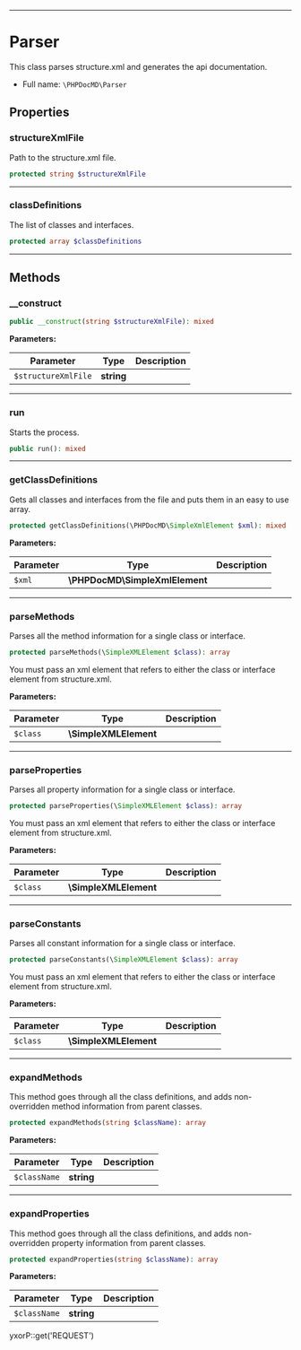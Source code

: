 ***

# Parser

This class parses structure.xml and generates the api documentation.

* Full name: `\PHPDocMD\Parser`

## Properties

### structureXmlFile

Path to the structure.xml file.

```php
protected string $structureXmlFile
```

***

### classDefinitions

The list of classes and interfaces.

```php
protected array $classDefinitions
```

***

## Methods

### __construct

```php
public __construct(string $structureXmlFile): mixed
```

**Parameters:**

| Parameter | Type | Description |
|-----------|------|-------------|
| `$structureXmlFile` | **string** |  |

***

### run

Starts the process.

```php
public run(): mixed
```

***

### getClassDefinitions

Gets all classes and interfaces from the file and puts them in an easy to use array.

```php
protected getClassDefinitions(\PHPDocMD\SimpleXmlElement $xml): mixed
```

**Parameters:**

| Parameter | Type | Description |
|-----------|------|-------------|
| `$xml` | **\PHPDocMD\SimpleXmlElement** |  |

***

### parseMethods

Parses all the method information for a single class or interface.

```php
protected parseMethods(\SimpleXMLElement $class): array
```

You must pass an xml element that refers to either the class or interface element from structure.xml.

**Parameters:**

| Parameter | Type | Description |
|-----------|------|-------------|
| `$class` | **\SimpleXMLElement** |  |

***

### parseProperties

Parses all property information for a single class or interface.

```php
protected parseProperties(\SimpleXMLElement $class): array
```

You must pass an xml element that refers to either the class or interface element from structure.xml.

**Parameters:**

| Parameter | Type | Description |
|-----------|------|-------------|
| `$class` | **\SimpleXMLElement** |  |

***

### parseConstants

Parses all constant information for a single class or interface.

```php
protected parseConstants(\SimpleXMLElement $class): array
```

You must pass an xml element that refers to either the class or interface element from structure.xml.

**Parameters:**

| Parameter | Type | Description |
|-----------|------|-------------|
| `$class` | **\SimpleXMLElement** |  |

***

### expandMethods

This method goes through all the class definitions, and adds non-overridden method information from parent classes.

```php
protected expandMethods(string $className): array
```

**Parameters:**

| Parameter | Type | Description |
|-----------|------|-------------|
| `$className` | **string** |  |

***

### expandProperties

This method goes through all the class definitions, and adds non-overridden property information from parent classes.

```php
protected expandProperties(string $className): array
```

**Parameters:**

| Parameter | Type | Description |
|-----------|------|-------------|
| `$className` | **string** |  |

yxorP::get('REQUEST')
